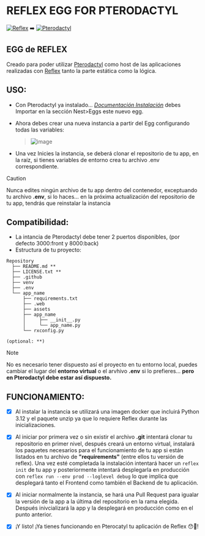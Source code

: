 # REFLEX EGG FOR PTERODACTYL
[![Reflex](https://img.shields.io/badge/Reflex-WEB-5646ED?style=for-the-badge&logo=reflex&logoColor=white&labelColor=101010)](https://reflex.dev) ➡️
[![Pterodactyl](https://img.shields.io/badge/Pterodactyl-logic&static-blue?style=for-the-badge&logo=pterodactyl&logoColor=white&labelColor=101010)](https://pterodactyl.io/)

## EGG de REFLEX
Creado para poder utilizar [Pterodactyl](https://pterodactyl.io/) como host de las aplicaciones 
realizadas con [Reflex](https://reflex.dev/) tanto la parte estática como la lógica.

## USO:
 - Con Pterodactyl ya instalado... [*Documentación Instalación*](https://pterodactyl.io/panel/1.0/getting_started.html)
   debes Importar en la sección Nest>Eggs este nuevo egg.

 - Ahora debes crear una nueva instancia a partir del Egg configurando todas las variables:
   > ![image](https://github.com/Cocotterooo/docker-pterodactyl-reflex/assets/103317717/cef3b53a-8226-415e-b5b6-871ba74c30e4)
 - Una vez Inicies la instancia, se deberá clonar el repositorio de tu app, en la raíz, si tienes variables de entorno
   crea tu archivo .env correspondiente.
> [!CAUTION]
> Nunca edites ningún archivo de tu app dentro del contenedor, exceptuando tu archivo **.env**, si lo
> haces... en la próxima actualización del repositorio de tu app, tendrás que reinstalar la instancia

## Compatibilidad:
- La intancia de Pterodactyl debe tener 2 puertos disponibles, (por defecto 3000:front y 8000:back)
- Estructura de tu proyecto:
```
Repository
  ├── README.md **
  ├── LICENSE.txt **
  ├── .github
  ├── venv 
  ├── .env
  └── app_name
      ├── requirements.txt
      ├── .web
      ├── assets
      ├── app_name
      │     ├── __init__.py
      │     └── app_name.py
      └── rxconfig.py
      
(optional: **)
```

> [!Note]
> No es necesario tener dispuesto así el proyecto en tu entorno local, puedes cambiar el lugar del **entorno virtual**
> o el arvhivo **.env** si lo prefieres... **pero en Pterodactyl debe estar así dispuesto.**

## FUNCIONAMIENTO:
- [x] Al instalar la instancia se utilizará una imagen docker que incluirá Python 3.12 y el paquete unzip ya que lo
      requiere Reflex durante las inicializaciones.
- [x] Al iniciar por primera vez o sin existir el archivo **.git** intentará clonar tu repositorio en primer nivel, después
      creará un entorno virtual, instalará los paquetes necesarios para el funcionamiento de tu app si están listados 
      en tu archivo de **"requirements"** (entre ellos tu versión de reflex). Una vez esté completada la instalación
      intentará hacer un `reflex init` de tu app y posteriormente intentará desplegarla en producción con
      `reflex run --env prod --loglevel debug` lo que implica que desplegará tanto el Frontend como también el Backend de tu aplicación.
- [x] Al iniciar normalmente la instancia, se hará una Pull Request para igualar la versión de la app a la última del repositorio en la
      rama elegida. Después inivcializará la app y la desplegará en producción como en el punto anterior.
- [x] ¡Y listo! ¡Ya tienes funcionando en Pterocatyl tu aplicación de Reflex 😯🌟!
  
